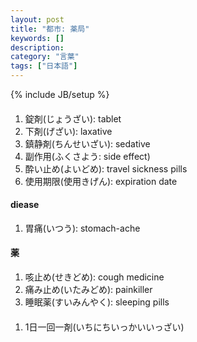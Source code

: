 ```yaml
---
layout: post
title: "都市: 薬局"
keywords: []
description: 
category: "言葉"
tags: ["日本語"]
---
```

{% include JB/setup %}

####
1. 錠剤(じょうざい): tablet
2. 下剤(げざい): laxative
3. 鎮静剤(ちんせいざい): sedative
4. 副作用(ふくさよう: side effect)
5. 酔い止め(よいどめ): travel sickness pills
7. 使用期限(使用きげん): expiration date

#### diease
1. 胃痛(いつう): stomach-ache

#### 薬
1. 咳止め(せきどめ): cough medicine
2. 痛み止め(いたみどめ): painkiller
3. 睡眠薬(すいみんやく): sleeping pills


####
1. 1日一回一剤(いちにちいっかいいっざい)

